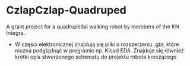 # CzlapCzlap-Quadruped
A grant project for a quadrupedal walking robot by members of the KN Integra.

* W części elektronicznej znajdują się pliki o rozszerzeniu .gbr, które można podglądnąć w programie np. Kicad EDA. Znajduje się również krótki opis stworzonego schematu do projektu robota kroczącego
